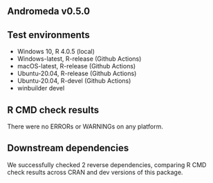 Andromeda v0.5.0
---

## Test environments
* Windows 10, R 4.0.5 (local)
* Windows-latest, R-release (Github Actions)
* macOS-latest, R-release (Github Actions)
* Ubuntu-20.04, R-release (Github Actions)
* Ubuntu-20.04, R-devel (Github Actions)
* winbuilder devel

## R CMD check results

There were no ERRORs or WARNINGs on any platform.


## Downstream dependencies

We successfully checked 2 reverse dependencies, comparing R CMD check results across CRAN and dev versions of this package.

